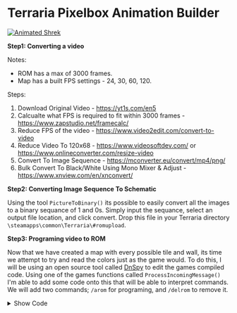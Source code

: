 # Terraria Pixelbox Animation Builder

[![Animated Shrek](https://i.imgur.com/QIHeAA8.png)](https://www.youtube.com/watch?v=EVP2zqgrtzg "Terraria But Its Animated Shrek - Click to Watch!")

 **Step1: Converting a video**

Notes:
 - ROM has a max of 3000 frames.
 - Map has a built FPS settings - 24, 30, 60, 120.

Steps:
1) Download Original Video - https://yt1s.com/en5
2) Calcualte what FPS is required to fit within 3000 frames - https://www.zapstudio.net/framecalc/
3) Reduce FPS of the video - https://www.video2edit.com/convert-to-video
4) Reduce Video To 120x68 - https://www.videosoftdev.com/ or https://www.onlineconverter.com/resize-video
5) Convert To Image Sequence - https://mconverter.eu/convert/mp4/png/
6) Bulk Convert To Black/White Using Mono Mixer & Adjust - https://www.xnview.com/en/xnconvert/


**Step2: Converting Image Sequence To Schematic**

Using the tool `PictureToBinary()` its possible to easily convert all the images to a binary sequance of 1 and 0s. Simply input the sequance, select an output file location, and click convert. Drop this file in your Terraria directory `\steamapps\common\Terraria\#romupload`. 


**Step3: Programing video to ROM**

Now that we have created a map with every possible tile and wall, its time we attempt to try and read the colors just as the game would. To do this, I will be using an open source tool called [DnSpy](https://github.com/dnSpy/dnSpy) to edit the games compiled code. Using one of the games functions called `ProcessIncomingMessage()` I'm able to add some code onto this that will be able to interpret commands. We will add two commands; `/arom` for programing, and `/delrom` to remove it.
 
<details><summary>Show Code</summary>
 
```c#
//###################################################################################
//Terraria.Chat > ChatCommandProcessor (OR CreateOutgoingMessage)
using System;
using System.Collections.Generic;
using System.IO;
using System.Linq;
using Microsoft.Xna.Framework;
using Terraria.Chat.Commands;
using Terraria.Localization;
using Microsoft.Xna.Framework.Graphics;
using ReLogic.Content;

namespace Terraria.Chat
{
	public partial class ChatCommandProcessor : IChatProcessor
	{
		public void ProcessIncomingMessage(ChatMessage message, int clientId)
		{
			// ###################################################################################
			if (message.Text.Contains("/arom")) // Animation rom.
			{
				string SchemName = "";
				int RunBy = 0;
				string Message = message.Text;
				int romWidth = 8160;
				int romHeight = 2249;

				// We are starting from the right to left so add the width.
				Vector2 playerPosition = new Vector2((Main.LocalPlayer.position.X / 16), (Main.LocalPlayer.position.Y / 16) + 5); // Offset 5 down.
				Vector2 wirePosition = playerPosition;
				int lineOffset = 1;
				int WireColor = 1;
				try
				{
					// Create a new list of words based on a sentences spaces.
					List<string> wordList = Message.TrimStart(new char[]{' '}).Split(new char[]{' '}).ToList<string>();
					wordList.RemoveAt(0); // Remove the first word -> /schem.

					// Define variables based on the list of words.

					foreach (string OutString in string.Join(" ", wordList.ToArray()).Split(new char[]{' '}))
					{
						if (RunBy == 0) // Define the first variable.
						{
							SchemName = OutString;
							RunBy++;
						}
					}

					// Load Schem
					if (SchemName == "")
					{
						Console.WriteLine("ERROR: Type a schematic name!");
						Main.NewTextMultiline("ERROR: Type a schematic name!", false, Color.Red, -1);
						return;
					}
					else
					{
						try
						{
							// Create a string of 0s width long.
							char[] previousLine = new char[romWidth];
							for (int i = 0; i < romWidth; i++)
							{
								previousLine[i] = '0';
							}

							// Go through each line of wordlist.
							foreach (string Line in File.ReadLines(@"C:\Program Files (x86)\Steam\steamapps\common\Terraria\#romupload\" + SchemName + ".txt"))
							{
								// Check if to use encoding.
								string bitFormat = "";
								for (int i = 0; i < romWidth; i++)
								{
									bitFormat += (int.Parse(previousLine[i].ToString()) ^ int.Parse(Line[i].ToString())).ToString();
									previousLine[i] = Line[i];
								}

								// System.Windows.Forms.MessageBox.Show(ConvertArrayBuilder(arrayHalf));        
								// Place the wires based on a status serial format - XOR ROM.
								//
								// Go through each bit within the returned binary.
								foreach (char bit in bitFormat) // For xor ConvertXORArray(arrayFourth)
								{
									// If bit is a 1 then place wire.
									if (bit.ToString() == "1")
									{
										// Get the wire color.
										if (WireColor == 1) // Blue first 1-14, red second 15,28.
										{
											// Place red wire.
											WorldGen.PlaceWire((int)wirePosition.X, (int)wirePosition.Y);
										}
										else if (WireColor == 2)
										{
											// Place blue wire.
											WorldGen.PlaceWire2((int)wirePosition.X, (int)wirePosition.Y);
										}
										else if (WireColor == 3)
										{
											// Place green wire.
											WorldGen.PlaceWire3((int)wirePosition.X, (int)wirePosition.Y);
										}
										else if (WireColor == 4)
										{
											// Place yellow wire.
											WorldGen.PlaceWire4((int)wirePosition.X, (int)wirePosition.Y);
										}
									}

									// Move the postion 1 right for the next byte.
									wirePosition.X++;
								}

								// Continue to go down.
								//
								// Reset the X position.
								wirePosition.X = playerPosition.X;

								// Progress wire color.
								if (WireColor == 4)
								{
									// Reset wirecolor back to 1.
									WireColor = 1;

									// Progress position down.
									wirePosition.Y += 3;
								}
								else
								{
									WireColor++;
								}
							}

							// Display Console
							Console.WriteLine(string.Concat(new string[]{"Schematic: ", SchemName.ToString(), " has loaded successfully!"}));
							Main.NewTextMultiline(string.Concat(new string[]{"Schematic: ", SchemName.ToString(), " has loaded successfully!"}), false, Color.Green, -1);
						}
						catch (Exception)
						{
							Console.WriteLine("Schematic: " + SchemName.ToString() + " was not found!");
							Main.NewTextMultiline("Schematic: " + SchemName.ToString() + " was not found!", false, Color.Red, -1);
						}
					}

					// Command Finished
					return;
				}
				catch (Exception)
				{
					Console.WriteLine("ERROR: Command Usage - /arom [schem]");
					Main.NewTextMultiline("ERROR: Command Usage - /arom [schem]", false, Color.Red, -1);
				}

				return;
			}

			// ###################################################################################
			if (message.Text.Contains("/delrom")) // Animation rom.
			{
				string SchemName = "";
				int RunBy = 0;
				string Message = message.Text;
				int romWidth = 8160;
				int romHeight = 2249;

				// We are starting from the right to left so add the width.
				Vector2 playerPosition = new Vector2((Main.LocalPlayer.position.X / 16), (Main.LocalPlayer.position.Y / 16) + 5); // Offset 5 down.
				Vector2 wirePosition = playerPosition;
				int lineOffset = 1;
				int WireColor = 1;
				try
				{
					// Create a list with height amount of rows of width long charecters.
					var clearSchematic = new List<string>(Enumerable.Repeat("".PadLeft(romWidth, '0'), romHeight).ToList());

					// Go through each line of wordlist.
					foreach (string Line in clearSchematic)
					{
						// System.Windows.Forms.MessageBox.Show(ConvertArrayBuilder(arrayHalf));        
						// Place the wires based on a status serial format - XOR ROM.
						//
						// Go through each bit within the returned binary.
						foreach (char bit in Line) // For xor ConvertXORArray(arrayFourth)
						{
							// Remove wire colors.
							WorldGen.KillWire((int)wirePosition.X, (int)wirePosition.Y);
							WorldGen.KillWire2((int)wirePosition.X, (int)wirePosition.Y);
							WorldGen.KillWire3((int)wirePosition.X, (int)wirePosition.Y);
							WorldGen.KillWire4((int)wirePosition.X, (int)wirePosition.Y);
							// Move the postion 1 right for the next byte.
							wirePosition.X++;
						}

						// Continue to go down.
						//
						// Reset the X position.
						wirePosition.X = playerPosition.X;

						// Progress wire color.
						if (WireColor == 4)
						{
							// Reset wirecolor back to 1.
							WireColor = 1;

							// Progress position down.
							wirePosition.Y += 3;
						}
						else
						{
							WireColor++;
						}
					}

					// Display Console
					Console.WriteLine(string.Concat(new string[]{"The ROM has been wiped! Area cleaned: " + romWidth + "x" + romHeight}));
					Main.NewTextMultiline(string.Concat(new string[]{"The ROM has been wiped! Area cleaned: " + romWidth + "x" + romHeight}), false, Color.Green, -1);

					// Command Finished
					return;
				}
				catch (Exception)
				{
					Console.WriteLine("ERROR: Command Usage - /delrom");
					Main.NewTextMultiline("ERROR: Command Usage - /delrom", false, Color.Red, -1);
				}

				return;
			}

			// ###################################################################################
			IChatCommand chatCommand;
			if (this._commands.TryGetValue(message.CommandId, out chatCommand))
			{
				chatCommand.ProcessIncomingMessage(message.Text, (byte)clientId);
				message.Consume();
				return;
			}

			if (this._defaultCommand != null)
			{
				this._defaultCommand.ProcessIncomingMessage(message.Text, (byte)clientId);
				message.Consume();
			}
		}
	}
}
```
</details>
